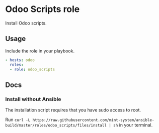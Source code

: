 # Odoo Scripts role

Install Odoo scripts.

## Usage

Include the role in your playbook.

```yml
- hosts: odoo
  roles:
  - role: odoo_scripts
```

## Docs

### Install without Ansible

The installation script requires that you have sudo access to root.

Run `curl -L https://raw.githubusercontent.com/mint-system/ansible-build/master/roles/odoo_scripts/files/install | sh` in your terminal.
